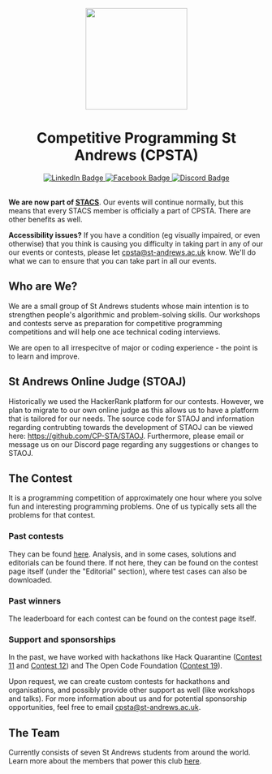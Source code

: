 <p align="center">
  <img src="https://github.com/STAOJ/St-Andrews-Competitive-Programming/blob/master/assets/updated-logo.png" width="200" height="200">
</p>

<h1 align="center">Competitive Programming St Andrews (CPSTA)</h1>

<div id="badges" align="center">
  <a href="https://www.linkedin.com/company/competitive-programming-st-andrews/">
    <img src="https://img.shields.io/badge/LinkedIn-0077b5?style=for-the-badge&logo=linkedin&logoColor=white" alt="LinkedIn Badge"/>
  </a>
  <a href="https://www.facebook.com/CompetitiveProgrammingStAndrews">
    <img src="https://img.shields.io/badge/Facebook-3b5998?style=for-the-badge&logo=facebook&logoColor=white" alt="Facebook Badge"/>
  </a>
  <a href="https://discord.gg/5FsjrdEwzE">
    <img src="https://img.shields.io/badge/discord-7289da?style=for-the-badge&logo=discord&logoColor=white" alt="Discord Badge"/>
  </a>
</div>

<br/>

**We are now part of [STACS](https://www.facebook.com/StACompSoc)**. Our events will continue normally, but this means that every STACS member is officially a part of CPSTA. There are other benefits as well.

**Accessibility issues?** If you have a condition (eg visually impaired, or even otherwise) that you think is causing you difficulty in taking part in any of our our events or contests, please let cpsta@st-andrews.ac.uk know. We'll do what we can to ensure that you can take part in all our events.

## Who are We?

We are a small group of St Andrews students whose main intention is to strengthen people's algorithmic and problem-solving skills. Our workshops and contests serve as preparation for competitive programming competitions and will help one ace technical coding interviews.

We are open to all irrespecitve of major or coding experience - the point is to learn and improve.

## St Andrews Online Judge (STOAJ)

Historically we used the HackerRank platform for our contests. However, we plan to migrate to our own online judge as this allows us to have a platform that is tailored for our needs. The source code for STAOJ and information regarding contrubting towards the development of STAOJ can be viewed here: https://github.com/CP-STA/STAOJ. Furthermore, please email or message us on our Discord page regarding any suggestions or changes to STAOJ.

## The Contest

It is a programming competition of approximately one hour where you solve fun and interesting programming problems. One of us typically sets all the problems for that contest.

### Past contests

They can be found [here](https://github.com/STAOJ/St-Andrews-Competitive-Programming/blob/master/Competitions). Analysis, and in some cases, solutions and editorials can be found there. If not here, they can be found on the contest page itself (under the "Editorial" section), where test cases can also be downloaded.

### Past winners

The leaderboard for each contest can be found on the contest page itself.

### Support and sponsorships

In the past, we have worked with hackathons like Hack Quarantine ([Contest 11](https://github.com/STAOJ/St-Andrews-Competitive-Programming/blob/master/Competitions/Competition%2011%20%5B29%20March%202020%5D/readme.md) and [Contest 12](https://github.com/STAOJ/St-Andrews-Competitive-Programming/blob/master/Competitions/Competition%2012%20%5B5%20Apr%202020%5D/readme.md)) and The Open Code Foundation ([Contest 19](https://github.com/STAOJ/St-Andrews-Competitive-Programming/blob/master/Competitions/Competition%2019%20%5B24%20May%202020%5D/readme.md)).

Upon request, we can create custom contests for hackathons and organisations, and possibly provide other support as well (like workshops and talks). For more information about us and for potential sponsorship opportunities, feel free to email cpsta@st-andrews.ac.uk.

## The Team

Currently consists of seven St Andrews students from around the world. Learn more about the members that power this club [here](https://github.com/STAOJ/St-Andrews-Competitive-Programming/blob/master/the_team.md).
